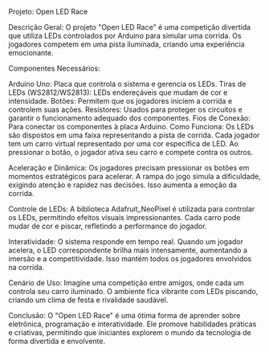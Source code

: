 Projeto: Open LED Race

Descrição Geral:
O projeto "Open LED Race" é uma competição divertida que utiliza LEDs controlados por Arduino para simular uma corrida. Os jogadores competem em uma pista iluminada, criando uma experiência emocionante.

Componentes Necessários:

Arduino Uno: Placa que controla o sistema e gerencia os LEDs.
Tiras de LEDs (WS2812/WS2813): LEDs endereçáveis que mudam de cor e intensidade.
Botões: Permitem que os jogadores iniciem a corrida e controlem suas ações.
Resistores: Usados para proteger os circuitos e garantir o funcionamento adequado dos componentes.
Fios de Conexão: Para conectar os componentes à placa Arduino.
Como Funciona:
Os LEDs são dispostos em uma faixa representando a pista de corrida. Cada jogador tem um carro virtual representado por uma cor específica de LED. Ao pressionar o botão, o jogador ativa seu carro e compete contra os outros.

Aceleração e Dinâmica:
Os jogadores precisam pressionar os botões em momentos estratégicos para acelerar. A rampa do jogo simula a dificuldade, exigindo atenção e rapidez nas decisões. Isso aumenta a emoção da corrida.

Controle de LEDs:
A biblioteca Adafruit_NeoPixel é utilizada para controlar os LEDs, permitindo efeitos visuais impressionantes. Cada carro pode mudar de cor e piscar, refletindo a performance do jogador.

Interatividade:
O sistema responde em tempo real. Quando um jogador acelera, o LED correspondente brilha mais intensamente, aumentando a imersão e a competitividade. Isso mantém todos os jogadores envolvidos na corrida.

Cenário de Uso:
Imagine uma competição entre amigos, onde cada um controla seu carro iluminado. O ambiente fica vibrante com LEDs piscando, criando um clima de festa e rivalidade saudável.

Conclusão:
O "Open LED Race" é uma ótima forma de aprender sobre eletrônica, programação e interatividade. Ele promove habilidades práticas e criativas, permitindo que iniciantes explorem o mundo da tecnologia de forma divertida e envolvente.
